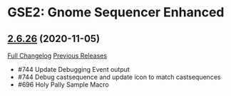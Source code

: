 # GSE2: Gnome Sequencer Enhanced

## [2.6.26](https://github.com/TimothyLuke/GnomeSequencer-Enhanced/tree/2.6.26) (2020-11-05)
[Full Changelog](https://github.com/TimothyLuke/GnomeSequencer-Enhanced/compare/2.6.25...2.6.26) [Previous Releases](https://github.com/TimothyLuke/GnomeSequencer-Enhanced/releases)

- #744 Update Debugging Event output  
- #744 Debug castsequence and update icon to match castsequences  
- #696 Holy Pally Sample Macro  
